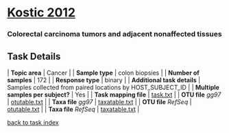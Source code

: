 # [Kostic 2012]( ../docs/kostic.html )
### Colorectal carcinoma tumors and adjacent nonaffected tissues

## Task Details
| **Topic area**                | Cancer                                                |
| **Sample type**               | colon biopsies                                         |
| **Number of samples**         | 172                                         |
| **Response type**             | binary                                           |
| **Additional task details**   | Samples collected from paired locations by HOST_SUBJECT_ID                                  |
| **Multiple samples per subject?** | Yes |
| **Task mapping file**         | [task.txt](../datasets/kostic/task.txt)                                 |
| **OTU file** *gg97*           | [otutable.txt](../datasets/kostic/gg/otutable.txt)                             |
| **Taxa file** *gg97*          | [taxatable.txt](../datasets/kostic/gg/taxatable.txt)                          |
| **OTU file** *RefSeq*         | [otutable.txt](../datasets/kostic/refseq/otutable.txt)                    |
| **Taxa file** *RefSeq*        | [taxatable.txt](../datasets/kostic/refseq/taxatable.txt)                  |


[back to task index](../README.md)